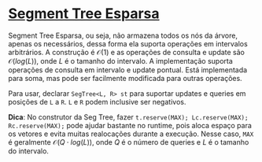 # [Segment Tree Esparsa](seg_tree_sparse.cpp)

Segment Tree Esparsa, ou seja, não armazena todos os nós da árvore, apenas os necessários, dessa forma ela suporta operações em intervalos arbitrários. A construção é $\mathcal{O}(1)$ e as operações de consulta e update são $\mathcal{O}(log(L))$, onde $L$ é o tamanho do intervalo. A implementação suporta operações de consulta em intervalo e update pontual. Está implementada para soma, mas pode ser facilmente modificada para outras operações. 

Para usar, declarar `SegTree<L, R> st` para suportar updates e queries em posições de `L` a `R`. `L` e `R` podem inclusive ser negativos.

**Dica**: No construtor da Seg Tree, fazer `t.reserve(MAX); Lc.reserve(MAX); Rc.reserve(MAX);` pode ajudar bastante no runtime, pois aloca espaço para os vetores e evita muitas realocações durante a execução. Nesse caso, `MAX` é geralmente $\mathcal{O}(Q \cdot log(L))$, onde $Q$ é o número de queries e $L$ é o tamanho do intervalo.